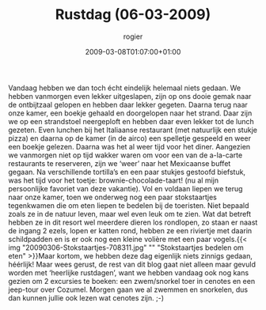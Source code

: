 ﻿---
title: Rustdag (06-03-2009)
author: rogier
type: post
date: 2009-03-08T01:07:00+01:00
url: /weblog/2009/03/08/rustdag-06-03-2009/
commentFolder: 2009-03-08-rustdag-06-03-2009
categories:
- Vakantie
tags:
- Mexico
resources:
- src: 20090306-Stokstaartjes-708311.jpg
  title: Stokstaartjes bedelen om eten
aliases:
- /weblog/vakantie/2009/03/rustdag-06-03-2009.html

---
Vandaag hebben we dan toch écht eindelijk helemaal niets gedaan. We hebben vanmorgen even lekker uitgeslapen, zijn op ons dooie gemak naar de ontbijtzaal gelopen en hebben daar lekker gegeten. Daarna terug naar onze kamer, een boekje gehaald en doorgelopen naar het strand. Daar zijn we op een strandstoel neergeploft en hebben daar even lekker tot de lunch gezeten. Even lunchen bij het Italiaanse restaurant (met natuurlijk een stukje pizza) en daarna op de kamer (in de airco) een spelletje gespeeld en weer een boekje gelezen. Daarna was het al weer tijd voor het diner. Aangezien we vanmorgen niet op tijd wakker waren om voor een van de  a-la-carte restaurants te reserveren, zijn we ‘weer’ naar het Mexicaanse buffet gegaan. Na verschillende tortilla’s en een paar stukjes gestoofd biefstuk, was het tijd voor het toetje: brownie-chocolade-taart! (nu al mijn persoonlijke favoriet van deze vakantie). Vol en voldaan liepen we terug naar onze kamer, toen we onderweg nog een paar stokstaartjes tegenkwamen die om eten liepen te bedelen bij de toeristen. Niet bepaald zoals ze in de natuur leven, maar wel even leuk om te zien. Wat dat betreft hebben ze in dit resort wel meerdere dieren los rondlopen, zo staan er naast de ingang 2 ezels, lopen er katten rond,  hebben ze een riviertje met daarin schildpadden en is er ook nog een kleine volière met een paar vogels.{{< img "20090306-Stokstaartjes-708311.jpg" ""  "Stokstaartjes bedelen om eten" >}}Maar kortom, we hebben deze dag eigenlijk niets zinnigs gedaan, héérlijk! Maar wees gerust, de rest van dit blog gaat niet alleen maar gevuld worden met ‘heerlijke rustdagen’, want we hebben vandaag ook nog kans gezien om 2 excursies te boeken: een zwem/snorkel toer in cenotes en een jeep-tour over Cozumel. Morgen gaan we al zwemmen en snorkelen, dus dan kunnen jullie ook lezen wat cenotes zijn. ;-)
